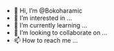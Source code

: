 - 👋 Hi, I’m @Bokoharamic
- 👀 I’m interested in ...
- 🌱 I’m currently learning ...
- 💞️ I’m looking to collaborate on ...
- 📫 How to reach me ...

<!---
Bokoharamic/Bokoharamic is a ✨ special ✨ repository because its `README.md` (this file) appears on your GitHub profile.
You can click the Preview link to take a look at your changes.
--->
